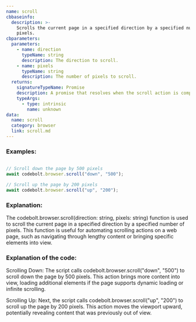 ```yaml
---
name: scroll
cbbaseinfo:
  description: >-
    Scrolls the current page in a specified direction by a specified number of
    pixels.
cbparameters:
  parameters:
    - name: direction
      typeName: string
      description: The direction to scroll.
    - name: pixels
      typeName: string
      description: The number of pixels to scroll.
  returns:
    signatureTypeName: Promise
    description: A promise that resolves when the scroll action is complete.
    typeArgs:
      - type: intrinsic
        name: unknown
data:
  name: scroll
  category: browser
  link: scroll.md
---
```

<CBBaseInfo/> 
 <CBParameters/>

### Examples: 

```js

// Scroll down the page by 500 pixels
await codebolt.browser.scroll("down", "500");

// Scroll up the page by 200 pixels
await codebolt.browser.scroll("up", "200");

```

### Explanation:

The codebolt.browser.scroll(direction: string, pixels: string) function is used to scroll the current page in a specified direction by a specified number of pixels. This function is useful for automating scrolling actions on a web page, such as navigating through lengthy content or bringing specific elements into view.

### Explanation of the code:
 
Scrolling Down: The script calls codebolt.browser.scroll("down", "500") to scroll down the page by 500 pixels. This action brings more content into view, loading additional elements if the page supports dynamic loading or infinite scrolling.

Scrolling Up: Next, the script calls codebolt.browser.scroll("up", "200") to scroll up the page by 200 pixels. This action moves the viewport upward, potentially revealing content that was previously out of view.